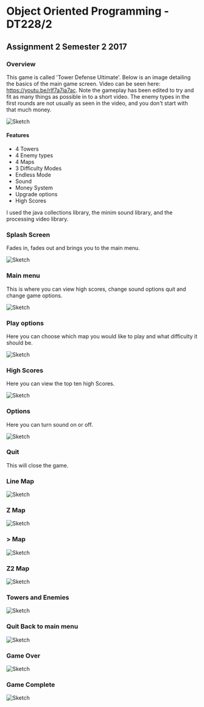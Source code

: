 # Object Oriented Programming - DT228/2
## Assignment 2 Semester 2 2017

### Overview
This game is called 'Tower Defense Ultimate'. Below is an image detailing the basics of the
main game screen. Video can be seen here: https://youtu.be/rIf7a7ia7ac. Note the gameplay has been edited to try and
fit as many things as possible in to a short video. The enemy types in the first rounds are not usually as seen in the video, and you don't start with that much money.

![Sketch](http://i.imgur.com/AxvdWzJ.png)

#### Features
- 4 Towers
- 4 Enemy types
- 4 Maps
- 3 Difficulty Modes
- Endless Mode
- Sound
- Money System
- Upgrade options
- High Scores

I used the java collections library, the minim sound library, and the processing video library.

### Splash Screen
Fades in, fades out and brings you to the main menu.

![Sketch](http://i.imgur.com/jBThiae.png)

### Main menu
This is where you can view high scores, change sound options quit and change game options.

![Sketch](http://i.imgur.com/5Q53cn3.png)

### Play options
Here you can choose which map you would like to play and what difficulty it should be.

![Sketch](http://i.imgur.com/K7FnxO8.png)

### High Scores
Here you can view the top ten high Scores.

![Sketch](http://i.imgur.com/vml2Iax.png)

### Options
Here you can turn sound on or off.

![Sketch](http://i.imgur.com/6EEWVhH.png)

### Quit
This will close the game.

### Line Map
![Sketch](http://i.imgur.com/3tSMArf.png)

### Z Map
![Sketch](http://i.imgur.com/JHSQ673.png)

### > Map
![Sketch](http://i.imgur.com/3X4osFw.png)

### Z2 Map
![Sketch](http://i.imgur.com/14iE3Pn.png)

### Towers and Enemies
![Sketch](http://i.imgur.com/P3VdcoE.png)

### Quit Back to main menu
![Sketch](http://i.imgur.com/Rnw7U8q.png)

### Game Over
![Sketch](http://i.imgur.com/pt05ayK.png)

### Game Complete
![Sketch](http://i.imgur.com/JHIgXZH.png)

